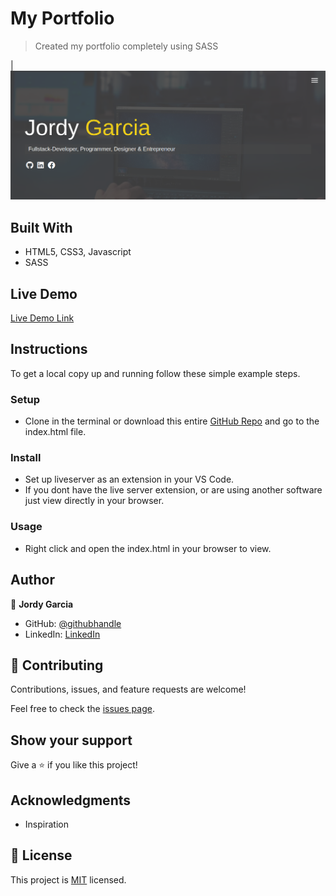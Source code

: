 
# My Portfolio

> Created my portfolio completely using SASS


| ![screenshot](assets/background.PNG)

## Built With

- HTML5, CSS3, Javascript
- SASS

## Live Demo

[Live Demo Link](https://garciajordy.github.io/NewsWeek-Project/)

## Instructions
To get a local copy up and running follow these simple example steps.

### Setup
- Clone in the terminal or download this entire [GitHub Repo](https://github.com/garciajordy/NewsWeek-Project) and go to the index.html file.

### Install
- Set up liveserver as an extension in your VS Code.
- If you dont have the live server extension, or are using another software just view directly in your browser.

### Usage
- Right click and open the index.html in your browser to view.

## Author

👤 **Jordy Garcia**

- GitHub: [@githubhandle](https://github.com/garciajordy)
- LinkedIn: [LinkedIn](https://www.linkedin.com/in/jordy-garcia-675849206/)

## 🤝 Contributing

Contributions, issues, and feature requests are welcome!

Feel free to check the [issues page](issues/).

## Show your support

Give a ⭐ if you like this project!

## Acknowledgments

- Inspiration

## 📝 License

This project is [MIT](./LICENSE) licensed.
